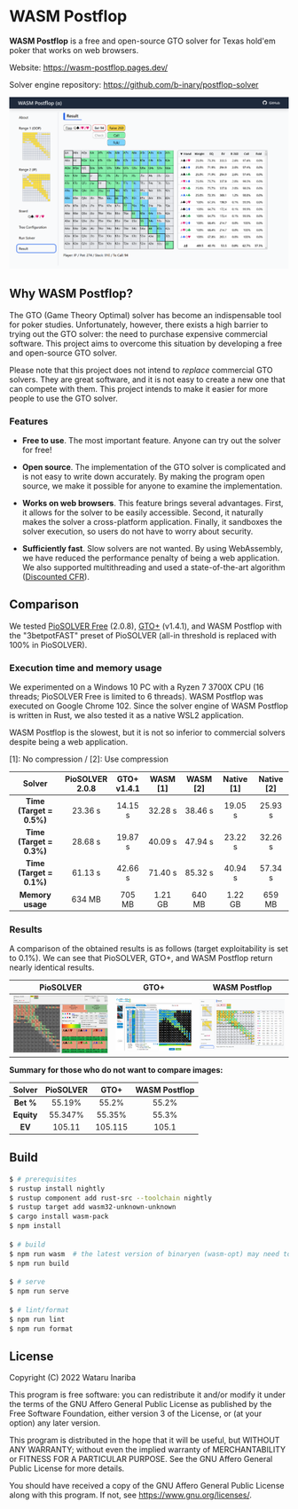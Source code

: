 # WASM Postflop

**WASM Postflop** is a free and open-source GTO solver for Texas hold'em poker that works on web browsers.

Website: https://wasm-postflop.pages.dev/

Solver engine repository: https://github.com/b-inary/postflop-solver

![Image](image.png)

## Why WASM Postflop?

The GTO (Game Theory Optimal) solver has become an indispensable tool for poker studies.
Unfortunately, however, there exists a high barrier to trying out the GTO solver: the need to purchase expensive commercial software.
This project aims to overcome this situation by developing a free and open-source GTO solver.

Please note that this project does not intend to *replace* commercial GTO solvers.
They are great software, and it is not easy to create a new one that can compete with them.
This project intends to make it easier for more people to use the GTO solver.

### Features

- **Free to use**.
  The most important feature.
  Anyone can try out the solver for free!

- **Open source**.
  The implementation of the GTO solver is complicated and is not easy to write down accurately.
  By making the program open source, we make it possible for anyone to examine the implementation.

- **Works on web browsers**.
  This feature brings several advantages.
  First, it allows for the solver to be easily accessible.
  Second, it naturally makes the solver a cross-platform application.
  Finally, it sandboxes the solver execution, so users do not have to worry about security.

- **Sufficiently fast**.
  Slow solvers are not wanted.
  By using WebAssembly, we have reduced the performance penalty of being a web application.
  We also supported multithreading and used a state-of-the-art algorithm ([Discounted CFR]).

[Discounted CFR]: https://arxiv.org/abs/1809.04040

## Comparison

We tested [PioSOLVER Free] (2.0.8), [GTO+] (v1.4.1), and WASM Postflop with the "3betpotFAST" preset of PioSOLVER (all-in threshold is replaced with 100% in PioSOLVER).

[PioSOLVER Free]: https://www.piosolver.com/
[GTO+]: https://www.gtoplus.com/

### Execution time and memory usage

We experimented on a Windows 10 PC with a Ryzen 7 3700X CPU (16 threads; PioSOLVER Free is limited to 6 threads).
WASM Postflop was executed on Google Chrome 102.
Since the solver engine of WASM Postflop is written in Rust, we also tested it as a native WSL2 application.

WASM Postflop is the slowest, but it is not so inferior to commercial solvers despite being a web application.

[1]: No compression / [2]: Use compression

| Solver | PioSOLVER<br/>2.0.8 | GTO+<br/>v1.4.1 | WASM [1] | WASM [2] | Native [1] | Native [2] |
| :---: | :---: | :---: | :---: | :---: | :---: | :---: |
| **Time (Target = 0.5%)** | 23.36 s | 14.15 s | 32.28 s | 38.46 s | 19.05 s | 25.93 s |
| **Time (Target = 0.3%)** | 28.68 s | 19.87 s | 40.09 s | 47.94 s | 23.22 s | 32.26 s |
| **Time (Target = 0.1%)** | 61.13 s | 42.66 s | 71.40 s | 85.32 s | 40.94 s | 57.34 s |
| **Memory usage** | 634 MB | 705 MB | 1.21 GB | 640 MB | 1.22 GB | 659 MB |

### Results

A comparison of the obtained results is as follows (target exploitability is set to 0.1%).
We can see that PioSOLVER, GTO+, and WASM Postflop return nearly identical results.

| PioSOLVER | GTO+ | WASM Postflop |
| --- | --- | --- |
| ![PioSOLVER results](comparison_pio.png) | ![GTO+ results](comparison_gtoplus.png) | ![WASM Postflop results](comparison_wasm.png) |

**Summary for those who do not want to compare images:**

| Solver | PioSOLVER | GTO+ | WASM Postflop |
| :---: | :---: | :---: | :---: |
| **Bet %** | 55.19% | 55.2% | 55.2% |
| **Equity** | 55.347% | 55.35% | 55.3% |
| **EV** | 105.11 | 105.115 | 105.1 |

## Build

```sh
$ # prerequisites
$ rustup install nightly
$ rustup component add rust-src --toolchain nightly
$ rustup target add wasm32-unknown-unknown
$ cargo install wasm-pack
$ npm install

$ # build
$ npm run wasm  # the latest version of binaryen (wasm-opt) may need to be installed
$ npm run build

$ # serve
$ npm run serve

$ # lint/format
$ npm run lint
$ npm run format
```

## License

Copyright (C) 2022 Wataru Inariba

This program is free software: you can redistribute it and/or modify it under the terms of the GNU Affero General Public License as published by the Free Software Foundation, either version 3 of the License, or (at your option) any later version.

This program is distributed in the hope that it will be useful, but WITHOUT ANY WARRANTY; without even the implied warranty of MERCHANTABILITY or FITNESS FOR A PARTICULAR PURPOSE.  See the GNU Affero General Public License for more details.

You should have received a copy of the GNU Affero General Public License along with this program.  If not, see <https://www.gnu.org/licenses/>.
